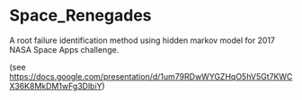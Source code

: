 # Space_Renegades
A root failure identification method using hidden markov model for 2017 NASA Space Apps challenge.

(see https://docs.google.com/presentation/d/1um79RDwWYGZHqO5hV5Gt7KWCX36K8MkDM1wFg3DlbiY)
